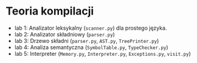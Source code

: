 # Teoria kompilacji

* lab 1: Analizator leksykalny (`scanner.py`) dla prostego języka.
* lab 2: Analizator składniowy (`parser.py`)
* lab 3: Drzewo składni (`parser.py`, `AST.py`, `TreePrinter.py`)
* lab 4: Analiza semantyczna (`SymbolTable.py`, `TypeChecker.py`)
* lab 5: Interpreter (`Memory.py`, `Interpreter.py`, `Exceptions.py`, `visit.py`)